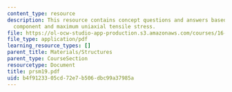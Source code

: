 ```yaml
---
content_type: resource
description: This resource contains concept questions and answers based on aerospace
  component and maximum uniaxial tensile stress.
file: https://ol-ocw-studio-app-production.s3.amazonaws.com/courses/16-01-unified-engineering-i-ii-iii-iv-fall-2005-spring-2006/b4f9123305cd72e7b506dbc99a37985a_prsm19.pdf
file_type: application/pdf
learning_resource_types: []
parent_title: Materials/Structures
parent_type: CourseSection
resourcetype: Document
title: prsm19.pdf
uid: b4f91233-05cd-72e7-b506-dbc99a37985a
---
```

